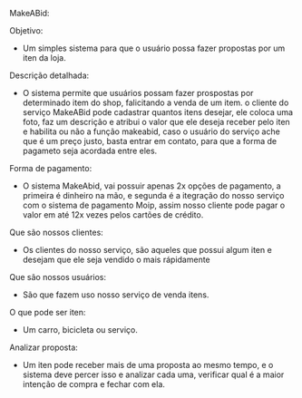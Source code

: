 MakeABid:

Objetivo:
 - Um simples sistema para que o usuário possa fazer propostas por um iten da loja.

Descrição detalhada:
 - O sistema permite que usuários possam fazer prospostas por determinado item do shop, falicitando a venda de um item. 
 o cliente do serviço MakeABid pode cadastrar quantos itens desejar, ele coloca uma foto, faz um descrição e atribui o valor que ele deseja receber pelo iten e habilita ou não a função makeabid, caso o usuário do serviço ache que é um preço justo, basta entrar em contato, para que a forma de pagameto seja acordada entre eles.

Forma de pagamento:
  - O sistema MakeAbid, vai possuir apenas 2x opções de pagamento, a primeira é dinheiro na mão, e segunda é a itegração do nosso serviço com o sistema de pagamento Moip, assim nosso cliente pode pagar o valor em até 12x vezes pelos cartões de crédito.

Que são nossos clientes:
   - Os clientes do nosso serviço, são aqueles que possui algum iten e desejam que ele seja vendido o mais rápidamente

Que são nossos usuários:
   - São que fazem uso nosso serviço de venda itens.

O que pode ser iten:
   - Um carro, bicicleta ou serviço.

Analizar proposta:
 - Um iten pode receber mais de uma proposta ao mesmo tempo, e o sistema deve percer isso
   e analizar cada uma, verificar qual é a maior intenção de compra e fechar com ela.